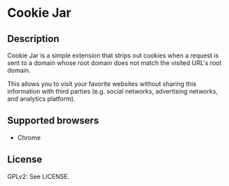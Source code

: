 Cookie Jar
==========

## Description

Cookie Jar is a simple extension that strips out cookies when a request is sent
to a domain whose root domain does not match the visited URL's root domain.

This allows you to visit your favorite websites without sharing this information
with third parties (e.g. social networks, advertising networks, and analytics
platform).

## Supported browsers

* Chrome

## License

GPLv2: See LICENSE.
